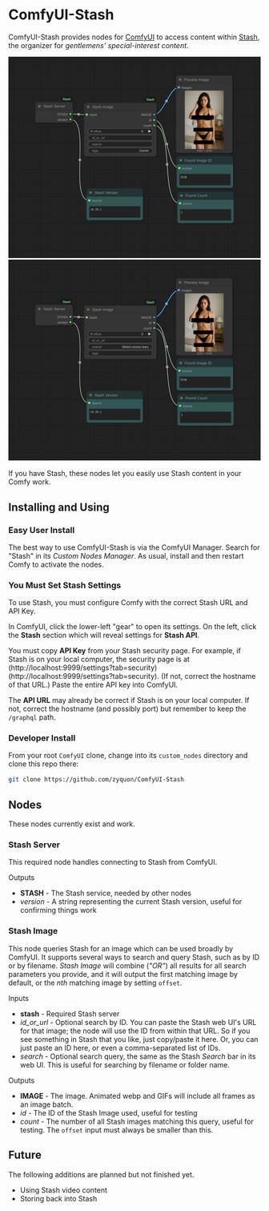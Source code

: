 # ComfyUI-Stash

ComfyUI-Stash provides nodes for [ComfyUI][comfyui] to access content within [Stash][stash], the organizer for *gentlemens' special-interest content*.

![Image by Tag](./doc/image-by-tag.png)
![Image by Name](./doc/image-by-name.png)

If you have Stash, these nodes let you easily use Stash content in your Comfy work.



## Installing and Using

### Easy User Install

The best way to use ComfyUI-Stash is via the ComfyUI Manager. Search for "Stash" in its *Custom Nodes Manager*. As usual, install and then restart Comfy to activate the nodes.

### You Must Set Stash Settings

To use Stash, you must configure Comfy with the correct Stash URL and API Key.

In ComfyUI, click the lower-left "gear" to open its settings. On the left, click the **Stash** section which will reveal settings for **Stash API**.

You must copy **API Key** from your Stash security page. For example, if Stash is on your local computer, the security page is at (http://localhost:9999/settings?tab=security)(http://localhost:9999/settings?tab=security). (If not, correct the hostname of that URL.) Paste the entire API key into ComfyUI.

The **API URL** may already be correct if Stash is on your local computer. If not, correct the hostname (and possibly port) but remember to keep the `/graphql` path.

### Developer Install

From your root `ComfyUI` clone, change into its `custom_nodes` directory and clone this repo there:

```bash
git clone https://github.com/zyquon/ComfyUI-Stash
```

## Nodes

These nodes currently exist and work.

### Stash Server

This required node handles connecting to Stash from ComfyUI.

Outputs

* **STASH** - The Stash service, needed by other nodes
* *version* - A string representing the current Stash version, useful for confirming things work

### Stash Image

This node queries Stash for an image which can be used broadly by ComfyUI. It supports several ways to search and query Stash, such as by ID or by filename. *Stash Image* will combine (*"OR"*) all results for all search parameters you provide, and it will output the first matching image by default, or the *nth* matching image by setting `offset`.

Inputs

* **stash** - Required Stash server
* *id_or_url* - Optional search by ID. You can paste the Stash web UI's URL for that image; the node will use the ID from within that URL. So if you see something in Stash that you like, just copy/paste it here. Or, you can just paste an ID here, or even a comma-separated list of IDs.
* *search* - Optional search query, the same as the Stash *Search* bar in its web UI. This is useful for searching by filename or folder name.

Outputs

* **IMAGE** - The image. Animated webp and GIFs will include all frames as an image batch.
* *id* - The ID of the Stash Image used, useful for testing
* *count* - The number of all Stash images matching this query, useful for testing. The `offset` input must always be smaller than this.

## Future

The following additions are planned but not finished yet.

* Using Stash video content
* Storing back into Stash

[stash]: https://github.com/stashapp/stash
[comfyui]: https://github.com/comfyanonymous/ComfyUI